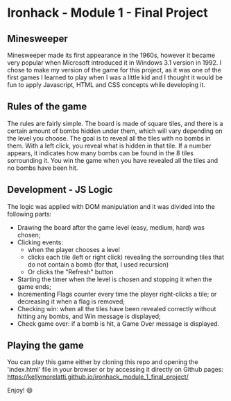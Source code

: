 # Ironhack - Module 1 - Final Project
## Minesweeper

Minesweeper made its first appearance in the 1960s, however it became very popular when Microsoft introduced it in Windows 3.1 version in 1992. I chose to make my version of the game for this project, as it was one of the first games I learned to play when I was a little kid and I thought it would be fun to apply Javascript, HTML and CSS concepts while developing it.


## Rules of the game

The rules are fairly simple. The board is made of square tiles, and there is a certain amount of bombs hidden under them, which will vary depending on the level you choose. The goal is to reveal all the tiles with no bombs in them. With a left click, you reveal what is hidden in that tile. If a number appears, it indicates how many bombs can be found in the 8 tiles sorrounding it. You win the game when you have revealed all the tiles and no bombs have been hit.


## Development - JS Logic

The logic was applied with DOM manipulation and it was divided into the following parts:
- Drawing the board after the game level (easy, medium, hard) was chosen;
- Clicking events: 
    - when the player chooses a level
    - clicks each tile (left or right click) revealing the sorrounding tiles that do not contain a bomb (for that, I used recursion)
    - Or clicks the "Refresh" button
- Starting the timer when the level is chosen and stopping it when the game ends;
- Incrementing Flags counter every time the player right-clicks a tile; or decreasing it when a flag is removed;
- Checking win: when all the tiles have been revealed correctly without hitting any bombs, and Win message is displayed;
- Check game over: if a bomb is hit, a Game Over message is displayed.


## Playing the game

You can play this game either by cloning this repo and opening the 'index.html' file in your browser or by accessing it directly on Github pages: https://kellymorelatti.github.io/ironhack_module_1_final_project/

Enjoy! 😄


